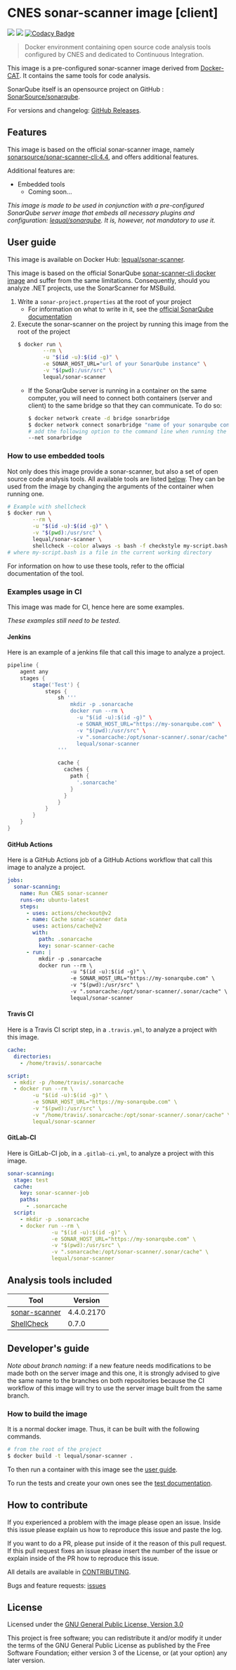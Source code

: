 # CNES sonar-scanner image \[client\]

![](https://github.com/lequal/sonar-scanner/workflows/CI/badge.svg)
![](https://github.com/lequal/sonar-scanner/workflows/CD/badge.svg)
[![Codacy Badge](https://app.codacy.com/project/badge/Grade/f5f71dea84ce4020ab15a99fc841a696)](https://www.codacy.com/gh/lequal/sonar-scanner?utm_source=github.com&amp;utm_medium=referral&amp;utm_content=lequal/sonar-scanner&amp;utm_campaign=Badge_Grade)

> Docker environment containing open source code analysis tools configured by CNES and dedicated to Continuous Integration.

This image is a pre-configured sonar-scanner image derived from [Docker-CAT](https://github.com/lequal/docker-cat). It contains the same tools for code analysis.

SonarQube itself is an opensource project on GitHub : [SonarSource/sonarqube](https://github.com/SonarSource/sonarqube).

For versions and changelog: [GitHub Releases](https://github.com/lequal/sonarqube/releases).

## Features

This image is based on the official sonar-scanner image, namely [sonarsource/sonar-scanner-cli:4.4](https://hub.docker.com/r/sonarsource/sonar-scanner-cli), and offers additional features.

Additional features are:

* Embedded tools
    * Coming soon...

_This image is made to be used in conjunction with a pre-configured SonarQube server image that embeds all necessary plugins and configuration: [lequal/sonarqube](https://github.com/lequal/sonarqube). It is, however, not mandatory to use it._

## User guide

This image is available on Docker Hub: [lequal/sonar-scanner](https://hub.docker.com/r/lequal/sonar-scanner/).

This image is based on the official SonarQube [sonar-scanner-cli docker image](https://hub.docker.com/r/sonarsource/sonar-scanner-cli) and suffer from the same limitations. Consequently, should you analyze .NET projects, use the SonarScanner for MSBuild.

1. Write a `sonar-project.properties` at the root of your project
    * For information on what to write in it, see the [official SonarQube documentation](https://docs.sonarqube.org/7.9/analysis/analysis-parameters/)
1. Execute the sonar-scanner on the project by running this image from the root of the project
    ```sh
    $ docker run \
            --rm \
            -u "$(id -u):$(id -g)" \
            -e SONAR_HOST_URL="url of your SonarQube instance" \
            -v "$(pwd):/usr/src" \
            lequal/sonar-scanner
    ```
    * If the SonarQube server is running in a container on the same computer, you will need to connect both containers (server and client) to the same bridge so that they can communicate. To do so:
      ```sh
      $ docker network create -d bridge sonarbridge
      $ docker network connect sonarbridge "name of your sonarqube container"
      # add the following option to the command line when running the lequal/sonar-scanner
      --net sonarbridge
      ```

### How to use embedded tools

Not only does this image provide a sonar-scanner, but also a set of open source code analysis tools. All available tools are listed [below](#analysis-tools-included). They can be used from the image by changing the arguments of the container when running one.

```sh
# Example with shellcheck
$ docker run \
        --rm \
        -u "$(id -u):$(id -g)" \
        -v "$(pwd):/usr/src" \
        lequal/sonar-scanner \
        shellcheck --color always -s bash -f checkstyle my-script.bash
# where my-script.bash is a file in the current working directory
```

For information on how to use these tools, refer to the official documentation of the tool.

### Examples usage in CI

This image was made for CI, hence here are some examples.

_These examples still need to be tested._

#### Jenkins

Here is an example of a jenkins file that call this image to analyze a project.

```groovy
pipeline {
    agent any
    stages {
        stage('Test') {
            steps {
                sh '''
                    mkdir -p .sonarcache
                    docker run --rm \
                      -u "$(id -u):$(id -g)" \
                      -e SONAR_HOST_URL="https://my-sonarqube.com" \
                      -v "$(pwd):/usr/src" \
                      -v ".sonarcache:/opt/sonar-scanner/.sonar/cache" \
                      lequal/sonar-scanner
                '''

                cache {
                  caches {
                    path {
                      '.sonarcache'
                    }
                  }
                }
            }
        }
    }
}
```

#### GitHub Actions

Here is a GitHub Actions job of a GitHub Actions workflow that call this image to analyze a project.

```yml
jobs:
  sonar-scanning:
    name: Run CNES sonar-scanner
    runs-on: ubuntu-latest
    steps:
      - uses: actions/checkout@v2
      - name: Cache sonar-scanner data
        uses: actions/cache@v2
        with:
          path: .sonarcache
          key: sonar-scanner-cache
      - run: |
          mkdir -p .sonarcache
          docker run --rm \
                    -u "$(id -u):$(id -g)" \
                    -e SONAR_HOST_URL="https://my-sonarqube.com" \
                    -v "$(pwd):/usr/src" \
                    -v ".sonarcache:/opt/sonar-scanner/.sonar/cache" \
                    lequal/sonar-scanner
```

#### Travis CI

Here is a Travis CI script step, in a `.travis.yml`, to analyze a project with this image.

```yml
cache:
  directories:
    - /home/travis/.sonarcache

script:
  - mkdir -p /home/travis/.sonarcache
  - docker run --rm \
        -u "$(id -u):$(id -g)" \
        -e SONAR_HOST_URL="https://my-sonarqube.com" \
        -v "$(pwd):/usr/src" \
        -v "/home/travis/.sonarcache:/opt/sonar-scanner/.sonar/cache" \
        lequal/sonar-scanner
```

#### GitLab-CI

Here is GitLab-CI job, in a `.gitlab-ci.yml`, to analyze a project with this image.

```yml
sonar-scanning:
  stage: test
  cache:
    key: sonar-scanner-job
    paths:
      - .sonarcache
  script:
    - mkdir -p .sonarcache
    - docker run --rm \
              -u "$(id -u):$(id -g)" \
              -e SONAR_HOST_URL="https://my-sonarqube.com" \
              -v "$(pwd):/usr/src" \
              -v ".sonarcache:/opt/sonar-scanner/.sonar/cache" \
              lequal/sonar-scanner
```

## Analysis tools included

| Tool                                                                           | Version              | 
|--------------------------------------------------------------------------------|----------------------|
| [sonar-scanner](https://docs.sonarqube.org/latest/analysis/scan/sonarscanner/) | 4.4.0.2170           |
| [ShellCheck](https://github.com/koalaman/shellcheck)                           | 0.7.0                |

## Developer's guide

_Note about branch naming_: if a new feature needs modifications to be made both on the server image and this one, it is strongly advised to give the same name to the branches on both repositories because the CI workflow of this image will try to use the server image built from the same branch.

### How to build the image

It is a normal docker image. Thus, it can be built with the following commands.

```sh
# from the root of the project
$ docker build -t lequal/sonar-scanner .
```

To then run a container with this image see the [user guide](#user-guide).

To run the tests and create your own ones see the [test documentation](https://github.com/lequal/sonar-scanner/tree/develop/tests).

## How to contribute

If you experienced a problem with the image please open an issue. Inside this issue please explain us how to reproduce this issue and paste the log. 

If you want to do a PR, please put inside of it the reason of this pull request. If this pull request fixes an issue please insert the number of the issue or explain inside of the PR how to reproduce this issue.

All details are available in [CONTRIBUTING](https://github.com/lequal/.github/blob/master/CONTRIBUTING.md).

Bugs and feature requests: [issues](https://github.com/lequal/sonar-scanner/issues)

## License

Licensed under the [GNU General Public License, Version 3.0](https://www.gnu.org/licenses/gpl.txt)

This project is free software; you can redistribute it and/or modify it under the terms of the GNU General Public License as published by the Free Software Foundation; either version 3 of the License, or (at your option) any later version.
